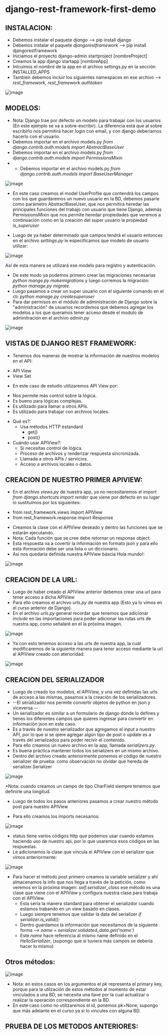 # django-rest-framework-first-demo

## INSTALACION:
* Debemos instalar el paquete *django* --> pip install django
* Debemos instalar el paquete *djangorestframework* --> pip install djangorestframework
* Iniciamos el proyecto django-admin startproject [nombreProject]
* Creamos la app django startapp [nombreApp]
* Inlcuimos el nombre de la app en el archivo settings.py en la sección INSTALLED_APPS
* También debemos incluir los siguientes namespaces en ese archivo --> *rest_framework, rest_framework.authtoken*

![image](https://user-images.githubusercontent.com/84333525/138706688-e29a15ae-ba9d-47b3-ad6e-90b3975c8f90.png)

## MODELOS:
* Nota: Django trae por defecto un modelo para trabajar con los usuarios (En este ejemplo se va a sobre-escribir). La diferencia está que al sobre escribirlo nos permitirá hacer login con email, y con django deberíamos hacerlo con el usuario.
* Debemos importar en el archivo models.py *from django.contrib.auth.models import AbstractBaseUser*
* Debemos importar en el archivo models.py *from django.contrib.auth.models import PermissionsMixin*
* * Debemos importar en el archivo models.py *from django.contrib.auth.models import BaseUserManager*

![image](https://user-images.githubusercontent.com/84333525/138712202-f96f9398-6161-4d59-9314-e7ea92fd9357.png)

* En este caso creamos el model UserProfile que contendrá los campos con los que guardaremos un nuevo usuario en la BD, debemos pasarle como parámetro AbstractBaseUser, que nos permitirá heredar las principales funciones del trabajo con usuario que tiene Django, además PermissionsMixin que nos permite heredar propiedades que veremos a continuación como en la creación del super usuario la propiedad *is_superuser*

* Luego de ya haber determinado que campos tendrá el usuario entonces en el archivo *settings.py* le especificamos que modelo de usuario utilizar:

![image](https://user-images.githubusercontent.com/84333525/138713565-a2e330cc-0661-4b2c-9ae1-8a95d1e33597.png)

Así de esta manera se utilizará ese modelo para registro y autenticación.

* De este modo ya podemos primero crear las migraciones necesarias *python mange.py makemigrations* y luego corremos la migración: *python manage.py migrate*.
* Luego pasamos a crear un super usuario con el siguiente comando en el cli: *python manage.py createsuperuser*
* Para dar permisos en el módulo de administración de Django sobre la "administración" de usuarios recordemos que debemos agregar los modelos a los que queramos tener acceso desde el modulo de adminitración en el archivo *admin.py* 

![image](https://user-images.githubusercontent.com/84333525/138716885-5d685f37-16b6-4785-a3d0-9df987f4afad.png)

## VISTAS DE DJANGO REST FRAMEWORK:
* Tenemos dos maneras de mostrar la información de nuestros modelos en el API:
 - API View
 - View Set
* En este caso de estudio utilizaremos API View por:
 - Nos permite más control sobre la lógica.
 - Es bueno para lógicas complejas.
 - Es utilizado para llamar a otros APIs.
 - Es utilizado para trabajar con archivos locales.
 * Qué es?:
   - Usa métodos HTTP estandard
     * get()
     * post()
 * Cuándo usar APIView?:
   - Si necesitas control de lógica.
   - Proceso de archivos y renderizar respuesta sincronizada.
   - Llamada a otros APIs / servicios.
   - Acceso a archivos locales o datos.


## CREACION DE NUESTRO PRIMER APIVIEW:
* En el archivo *views.py* de nuestra app, ya no necesitaremos el import *from django.shortcuts import render* que viene por defecto en su lugar lo sustituimos por los siguientes:
 - from rest_framework.views import APIView
 - from rest_framework.response import Response

* Creamos la clase con el APIView deseado y dentro las funciones que se estarán ejecutando.
* Nota: Cada función que se cree debe retornar un response object.
* Esta respuesta va a covertir la información en formato json y para ello esta iformación debe ser una lista o un diccionario.
* Así nos quedaría definida nuestra APIView báscia Hola mundo!:

![image](https://user-images.githubusercontent.com/84333525/138725069-ae6b5aa3-30bf-4f52-82c6-0bffcfd0013c.png)

## CREACION DE LA URL:
* Luego de haber creado el APIView anterior debemos crear una url para tener acceso a dicha APIView
* Para ello creamos el archivo *urls.py* de nuestra app (Esto ya lo vimos en el curso anterior de Django).
* En el archivo *urls.py* general recordar que tenemos que adicionar *include* en las importaciones para poder adicionar las rutas urls de nuestra app, como señalaré en el la próxima imagen.

![image](https://user-images.githubusercontent.com/84333525/138726405-d183dde5-7906-40f0-9a6d-9daf56135278.png)

* Ya con esto tenemos acceso a las urls de nuestra app, la cuál modificaremos de la siguiente manera para tener acceso mediante la url al APIView creado con aterioridad:

![image](https://user-images.githubusercontent.com/84333525/138727459-f9e82a9a-4ae9-4fd6-9b73-80d11bc71886.png)


## CREACION DEL SERIALIZADOR
* Luego de creado los modelos, el APIView, y una vez definidas las urls de acceso a las mismas, pasamos a la creación de los serializadores.
* --El serializador nos permite convertir objetos de python en json y viceversa.--
* Un serializador es similar a un formulario de django dónde lo defines y tienes los diferentes campos que quieres ingresar para convertir en información json en este caso.
* Es a través de nuestro serializador que agregamos el *input* a nuestro API, por lo que si se qiere agregar algún tipo de post o update es a través del serializados para poder recivir el contenido.
* Para ello creamos un nuevo archivo en la app, llamada *serializers.py*.
* Es buena práctica mantener todos los serializers en un mismo archivo.
* Dentro del archivo creado anteriormente ponemos el código de nuestro serializer de prueba: como observación no olvidar que hereda de serializer.Serializer

![image](https://user-images.githubusercontent.com/84333525/138729345-2e673b2c-2224-4595-be11-1ea36f019b7c.png)

*Nota: cuando creamos un campo de tipo CharField siempre tenemos que definirle una longitud.

* Luego de todos los pasos anteriores pasamos a crear nuestro método post para nuestro APIView
 - Para ello creamos los imports necesarios:

  ![image](https://user-images.githubusercontent.com/84333525/138730084-c4490f7e-d66c-4950-89ed-86ae99ba418d.png)
 
 - status tiene varios códigos http que podemos usar cuando estamos haciendo uso de nuestro api, por lo que usaremos esos códigos en las respuestas.
 - Le adicionamos la clase que vincula el APIView con el serializer que vimos anteriormente:

  ![image](https://user-images.githubusercontent.com/84333525/138730545-e20f6f47-d443-4222-826e-1bd4a062e126.png)


 -  Para hacer el método post primero creamos la variable serializer y ahí almacenamos la info que nos llega a través de la petición, como veremos en la próxima imagen:
    *self.serializer_class* ese método es una clase que viene con el APIView y configura nuestra clase para trabaja con el APIView.
    - Esta sería la manera standard para obtener el serializdor cuando estamos trabando en un view basado en clases.
    - Luego siempre tenemos que validar la data del serializer *if serializer.is_valid():*
    - Dentro guardamos la información que necesitamos de la siguiente forma --> *name = serializer.validated_data.get('name')*
    - Este *name* hace referencia al mismo name definido en el *HelloSerializer*, (supongo que si tuviera más campos se debería hacer lo mismo)

## Otros métodos:
  
  ![image](https://user-images.githubusercontent.com/84333525/138735723-dd02c858-e0e8-48b6-b5c3-d8fac43e0214.png)
  
  - Nota: en estos casos en los argumentos el *pk* representa el primary key, porque para la utilzación de estos métodos al momento de estar vinculados a una BD, se necesita una llave por la cual actualizar o realizar la operación correspondiente en la BD.
  - En este caso como no utilizaremos el id, ponemos pk=None, supongo que más adelante en el curso ya si lo vincules con alguna BD.

## PRUEBA DE LOS METODOS ANTERIORES:

